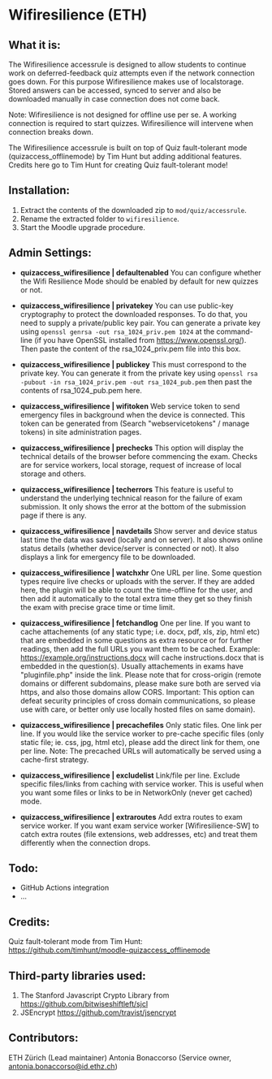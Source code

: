 
#  Wifiresilience (ETH)



##  What it is:

The Wifiresilience accessrule is designed to allow students to continue work on deferred-feedback quiz attempts even if the network connection goes down. For this purpose Wifiresilience makes use of localstorage. Stored answers can be accessed, synced to server and also be downloaded manually in case connection does not come back.

Note:
Wifiresilience is not designed for offline use per se. A working connection is required to start quizzes. Wifiresilience will intervene when connection breaks down.

The Wifiresilience accessrule is built on top of Quiz fault-tolerant mode (quizaccess_offlinemode) by Tim Hunt but adding additional features. Credits here go to Tim Hunt for creating Quiz fault-tolerant mode!



##  Installation:

1. Extract the contents of the downloaded zip to `mod/quiz/accessrule`.
1. Rename the extracted folder to `wifiresilience`.
1. Start the Moodle upgrade procedure.



## Admin Settings:

- **quizaccess_wifiresilience | defaultenabled**
  You can configure whether the Wifi Resilience Mode should be enabled by default for new quizzes or not.

- **quizaccess_wifiresilience | privatekey**
  You can use public-key cryptography to protect the downloaded responses. To do that, you need to supply a private/public key pair. You can generate a private key using `openssl genrsa -out rsa_1024_priv.pem 1024` at the command-line (if you have OpenSSL installed from https://www.openssl.org/). Then paste the content of the rsa_1024_priv.pem file into this box.

- **quizaccess_wifiresilience | publickey**
  This must correspond to the private key. You can generate it from the private key using `openssl rsa -pubout -in rsa_1024_priv.pem -out rsa_1024_pub.pem` then past the contents of rsa_1024_pub.pem here.

- **quizaccess_wifiresilience | wifitoken**
  Web service token to send emergency files in background when the device is connected. This token can be generated from (Search "webservicetokens" / manage tokens) in site administration pages.

- **quizaccess_wifiresilience | prechecks**
  This option will display the technical details of the browser before commencing the exam. Checks are for service workers, local storage, request of increase of local storage and others.

- **quizaccess_wifiresilience | techerrors**
  This feature is useful to understand the underlying technical reason for the failure of exam submission. It only shows the error at the bottom of the submission page if there is any.

- **quizaccess_wifiresilience | navdetails**
  Show server and device status last time the data was saved (locally and on server). It also shows online status details (whether device/server is connected or not). It also displays a link for emergency file to be downloaded.

- **quizaccess_wifiresilience | watchxhr**
  One URL per line. Some question types require live checks or uploads with the server. If they are added here, the plugin will be able to count the time-offline for the user, and then add it automatically to the total extra time they get so they finish the exam with precise grace time or time limit.

- **quizaccess_wifiresilience | fetchandlog**
  One per line. If you want to cache attachements (of any static type; i.e. docx, pdf, xls, zip, html etc) that are embedded in some questions as extra resource or for further readings, then add the full URLs you want them to be cached. Example: https://example.org/instructions.docx will cache instructions.docx that is embedded in the question(s). Usually attachements in exams have "pluginfile.php" inside the link. Please note that for cross-origin (remote domains or different subdomains, please make sure both are served via https, and also those domains allow CORS. Important: This option can defeat security principles of cross domain communications, so please use with care, or better only use locally hosted files on same domain).

- **quizaccess_wifiresilience | precachefiles**
  Only static files. One link per line. If you would like the service worker to pre-cache specific files (only static file; ie. css, jpg, html etc), please add the direct link for them, one per line. Note: The precached URLs will automatically be served using a cache-first strategy.

- **quizaccess_wifiresilience | excludelist**
  Link/file per line. Exclude specific files/links from caching with service worker. This is useful when you want some files or links to be in NetworkOnly (never get cached) mode.

- **quizaccess_wifiresilience | extraroutes**
  Add extra routes to exam service worker. If you want exam service worker [Wifiresilience-SW] to catch extra routes (file extensions, web addresses, etc) and treat them differently when the connection drops.


##  Todo:

- GitHub Actions integration
- ...



##  Credits:

Quiz fault-tolerant mode from Tim Hunt: https://github.com/timhunt/moodle-quizaccess_offlinemode



##  Third-party libraries used:

1. The Stanford Javascript Crypto Library from https://github.com/bitwiseshiftleft/sjcl
1. JSEncrypt https://github.com/travist/jsencrypt



##  Contributors:

ETH Zürich (Lead maintainer)
Antonia Bonaccorso (Service owner, antonia.bonaccorso@id.ethz.ch)
